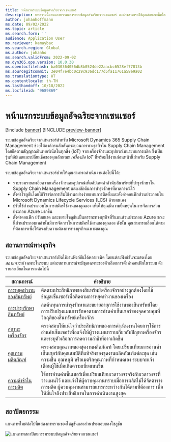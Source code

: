 ```yaml
---
title: หน้าแรกระบบข้อมูลอัจฉริยะจากเซนเซอร์
description: บทความนี้แสดงภาพรวมของระบบข้อมูลอัจฉริยะจากเซนเซอร์ องค์กรสามารถใช้คุณลักษณะนี้เพื่อผลักดันกระบวนการทางธุรกิจใน Microsoft Dynamics 365 Supply Chain Management โดยยึดตามสัญญาณอินเทอร์เน็ตในทุกสิ่ง (IoT) จากเครื่องจักรและอุปกรณ์บนระบบการผลิต
author: johanhoffmann
ms.date: 09/02/2022
ms.topic: article
ms.search.form: ''
audience: Application User
ms.reviewer: kamaybac
ms.search.region: Global
ms.author: johanho
ms.search.validFrom: 2022-09-02
ms.dyn365.ops.version: 10.0.30
ms.openlocfilehash: ba030364056db8b0524de22aacbc6528ef77813b
ms.sourcegitcommit: 3e04f7e4bc0c29c936dc177d5fa11761a58e9a02
ms.translationtype: HT
ms.contentlocale: th-TH
ms.lasthandoff: 10/18/2022
ms.locfileid: "9689869"
---
```

# <a name="sensor-data-intelligence-home-page"></a>หน้าแรกระบบข้อมูลอัจฉริยะจากเซนเซอร์

[!include [banner](../includes/banner.md)]
[!INCLUDE [preview-banner](../includes/preview-banner.md)]
<!-- KFM: Preview until further notice -->

ระบบข้อมูลอัจฉริยะจากเซนเซอร์สำหรับ Microsoft Dynamics 365 Supply Chain Management ช่วยให้องค์กรผลักดันกระบวนการทางธุรกิจใน Supply Chain Management โดยยึดตามสัญญาณอินเทอร์เน็ตในทุกสิ่ง (IoT) จากเครื่องจักรและอุปกรณ์บนระบบการผลิต ซึ่งเป็นรุ่นที่อัปเดตและเปลี่ยนชื่อของคุณลักษณะ *เครื่องมือ IoT* ที่พร้อมใช้งานก่อนหน้านี้สำหรับ Supply Chain Management

ระบบข้อมูลอัจฉริยะจากเซนเซอร์ช่วยให้คุณสามารถดำเนินงานต่อไปนี้ได้:

- รวบรวมรายละเอียดจากเครื่องจักรและอุปกรณ์เพื่ออัปเดตค่าตัวนับสินทรัพย์ที่บำรุงรักษาใน Supply Chain Management และผลักดันการบำรุงรักษาที่คาดการณ์ไว้
- ตั้งค่าโซลูชันโดยใช้วิซาร์ดการเริ่มใช้งานอย่างง่ายแทนการติดตั้งและตั้งค่าคอนฟิกส่วนประกอบใน Microsoft Dynamics Lifecycle Services (LCS) ด้วยตนเอง
- ปรับใช้ส่วนประกอบในการสมัครใช้งานของคุณเอง เพื่อให้คุณมีความยืดหยุ่นในการจัดการส่วนประกอบ Azure มากขึ้น
- ตั้งค่าคอนฟิก ปรับขนาด และขยายโซลูชันเป็นตรรกะทางธุรกิจที่รันบนส่วนประกอบ Azure ขณะนี้ส่วนประกอบเหล่านั้นมีการจัดการในการสมัครใช้งานของคุณเอง ดังนั้น คุณสามารถเลือกได้ตามที่ต้องการเพื่อให้ตรงกับความต้องการทางธุรกิจเฉพาะของคุณ

## <a name="business-scenarios"></a>สถานการณ์ทางธุรกิจ

ระบบข้อมูลอัจฉริยะจากเซนเซอร์เปิดใช้งานฟังก์ชันได้หลายชนิด โดยแต่ละฟังก์ชันจะแสดงโดย *สถานการณ์* เฉพาะในระบบ แต่ละสถานการณ์จะมีชุดเฉพาะของตัวเลือกการตั้งค่าคอนฟิกในระบบ ดังรายละเอียดในตารางต่อไปนี้

| สถานการณ์ | คำอธิบาย |
|---|---|
| [การหยุดทำงานของสินทรัพย์](sdi-scenario-asset-downtime.md) | ติดตามประสิทธิภาพของสินทรัพย์เครื่องจักรอย่างถูกต้องโดยใช้ข้อมูลเซ็นเซอร์เพื่อติดตามการหยุดทำงานของเครื่อง |
| [การบำรุงรักษาสินทรัพย์](sdi-scenario-asset-maintenance.md) | ลดต้นทุนการบํารุงรักษาและขยายอายุการใช้งานของสินทรัพย์โดยการปรับปรุงแผนการรักษาตามการอ่านค่าเซ็นเซอร์ของจุดควบคุมที่วิกฤติของสินทรัพย์เครื่องจักร |
| [สถานะเครื่องจักร](sdi-scenario-equipment-downtime.md) | ตรวจสอบให้แน่ใจว่าประสิทธิภาพของการดําเนินงานโดยการใช้การอ่านค่าเซ็นเซอร์เพื่อแจ้งให้ผู้วางแผนทราบเกี่ยวกับปัญหาเครื่องจักร และระบุตัวเลือกการลดความล่าช้าที่อาจเกิดขึ้น |
| [คุณภาพผลิตภัณฑ์](sdi-scenario-product-quality.md) | ตรวจสอบคุณภาพของชุดงานผลิตภัณฑ์ โดยเปรียบเทียบการอ่านค่าเซ็นเซอร์กับคุณสมบัติที่แท้จริงของชุดงานผลิตภัณฑ์แต่ละชุด เช่น ความชื้น อุณหภูมิ หรือเมตริกคุณภาพที่กําหนดเอง ระบบจะแจ้งเตือนผู้ใช้เมื่อเกิดความเบี่ยงเบนขึ้น |
| [ความล่าช้าในการผลิต](sdi-scenario-production-delays.md) | ใช้การอ่านค่าเซ็นเซอร์เพื่อเปรียบเทียบเวลาวงจรจริงกับเวลาวงจรที่วางแผนไว้ และแจ้งให้ผู้ควบคุมงานทราบเมื่อการผลิตไม่ได้จัดตารางการผลิต ผู้ควบคุมงานสามารถแทรกระหว่างกันได้ตามที่ต้องการ เพื่อให้มั่นใจถึงประสิทธิภาพในการดําเนินงานสูงสุด |

## <a name="architecture"></a>สถาปัตยกรรม

แผนภาพใหม่ต่อไปนี้แสดงภาพรวมของโซลูชันและส่วนประกอบของโซลูชัน

![แผนภาพสถาปัตยกรรมระบบข้อมูลอัจฉริยะจากเซนเซอร์](media/sdi-architecture.png "แผนภาพสถาปัตยกรรมระบบข้อมูลอัจฉริยะจากเซนเซอร์")
